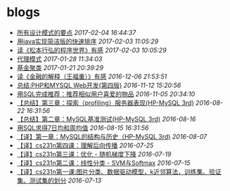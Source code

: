 # blogs

* [所有设计模式的要点](OOP/outline_of_design_pattern.md) *2017-02-04 16:44:37* 
* [用java实现简洁版的快速排序](program_language/java/java_quick_sort.md) *2017-02-03 11:05:29*
* [读《松本行弘的程序世界》有感](book/matsumoto_yukihiro_code_no_sekai.md) *2017-02-03 10:05:29*
* [代理模式](OOP/proxy_pattern.html) *2017-01-28 11:34:03*
* [基金聚类](finance/fund_clustering.html) *2017-01-21 20:39:29*
* [读《金融的解释（王福重）》有感](finance/the_explanation_of_finance.html) *2016-12-06 21:53:51*
* [总结:PHP和MYSQL Web开发(第四版)](web/php_and_mysql_web_development_book.html) *2016-11-12 15:20:56*
* [用SQL完成推荐：推荐相似用户喜爱的物品](database/similar-users-recommendation.md) *2016-11-05 20:34:10*
* [【总结】第三章：探索（profiling）服务器表现(HP-MySQL 3rd)](database/HP-MySQL-chapter-3-translation.pdf) *2016-08-22 16:31:56*
* [【总结】第二章：MySQL基准测试(HP-MySQL 3rd)](database/HP-MySQL-chapter-2-translation.pdf) *2016-08-16*
* [用SQL求得7日均和周均值](database/7-day-average-and-week-num.md) *2016-08-15 16:31:56*
* [【译】第一章：MySQL的结构与历史（HP-MySQL 3rd)](database/HP-MySQL-chapter-1-translation.pdf) *2016-08-07*
* [【译】cs231n第四课：理解后向传播](machine_learning/translating-cs231n-syllabus-4.pdf) *2016-07-25*
* [【译】cs231n第三课：优化 - 随机梯度下降](machine_learning/translating-cs231n-syllabus-3.pdf) *2016-07-19*
* [【译】cs231n第二课：线性分类 - SVM与Softmax](machine_learning/translating-cs231n-syllabus-2.pdf) *2016-07-15*
* [【译】cs231n第一课:图片分类、数据驱动模型，k近邻算法，训练集、验证集、测试集的划分](machine_learning/translating-cs231n-syllabus-1.pdf) *2016-07-13*

